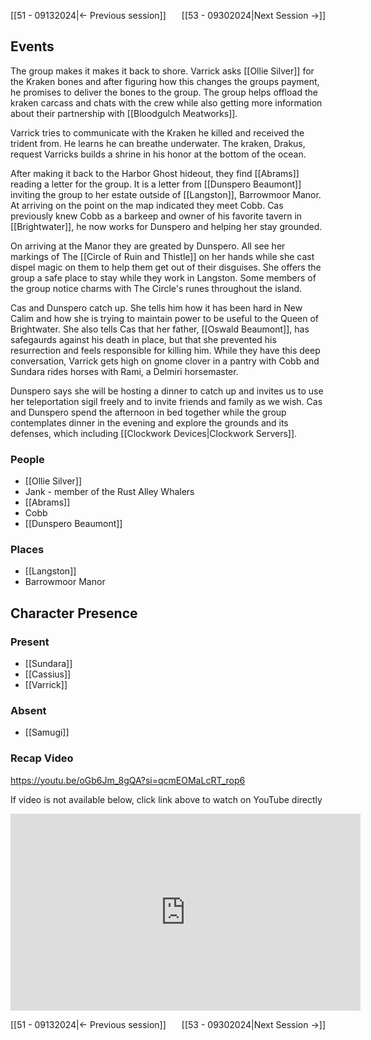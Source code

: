 [[51 - 09132024|← Previous session]] <span style="float: right;">[[53 - 09302024|Next Session →]]</span>

## Events
The group makes it makes it back to shore. Varrick asks [[Ollie Silver]] for the Kraken bones and after figuring how this changes the groups payment, he promises to deliver the bones to the group. The group helps offload the kraken carcass and chats with the crew while also getting more information about their partnership with [[Bloodgulch Meatworks]]. 

Varrick tries to communicate with the Kraken he killed and received the trident from. He learns he can breathe underwater. The kraken, Drakus, request Varricks builds a shrine in his honor at the bottom of the ocean.

After making it back to the Harbor Ghost hideout, they find [[Abrams]] reading a letter for the group. It is a letter from [[Dunspero Beaumont]] inviting the group to her estate outside of [[Langston]], Barrowmoor Manor. At arriving on the point on the map indicated they meet Cobb. Cas previously knew Cobb as a barkeep and owner of his favorite tavern in [[Brightwater]], he now works for Dunspero and helping her stay grounded.

On arriving at the Manor they are greated by Dunspero. All see her markings of The [[Circle of Ruin and Thistle]] on her hands while she cast dispel magic on them to help them get out of their disguises. She offers the group a safe place to stay while they work in Langston. Some members of the group notice charms with The Circle's runes throughout the island.

Cas and Dunspero catch up. She tells him how it has been hard in New Calim and how she is trying to maintain power to be useful to the Queen of Brightwater. She also tells Cas that her father, [[Oswald Beaumont]], has safegaurds against his death in place, but that she prevented his resurrection and feels responsible for killing him. While they have this deep conversation, Varrick gets high on gnome clover in a pantry with Cobb and Sundara rides horses with Rami, a Delmiri horsemaster.

Dunspero says she will be hosting a dinner to catch up and invites us to use her teleportation sigil freely and to invite friends and family as we wish. Cas and Dunspero spend the afternoon in bed together while the group contemplates dinner in the evening and explore the grounds and its defenses, which including [[Clockwork Devices|Clockwork Servers]].

### People
- [[Ollie Silver]]
- Jank - member of the Rust Alley Whalers
- [[Abrams]]
- Cobb
- [[Dunspero Beaumont]]

### Places 
- [[Langston]]
- Barrowmoor Manor

## Character Presence 
### Present
- [[Sundara]] 
- [[Cassius]] 
- [[Varrick]] 

### Absent
- [[Samugi]] 

### Recap Video
https://youtu.be/oGb6Jm_8gQA?si=qcmEOMaLcRT_rop6

If video is not available below, click link above to watch on YouTube directly

<iframe width="560" height="315" src="https://www.youtube.com/embed/oGb6Jm_8gQA?si=qcmEOMaLcRT_rop6" title="YouTube video player" frameborder="0" allow="accelerometer; autoplay; clipboard-write; encrypted-media; gyroscope; picture-in-picture; web-share" referrerpolicy="strict-origin-when-cross-origin" allowfullscreen></iframe>

[[51 - 09132024|← Previous session]] <span style="float: right;">[[53 - 09302024|Next Session →]]</span>